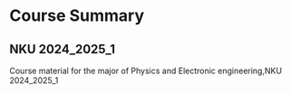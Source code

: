 # Course Summary
## NKU 2024_2025_1
Course material for the major of Physics and Electronic engineering,NKU 2024_2025_1

